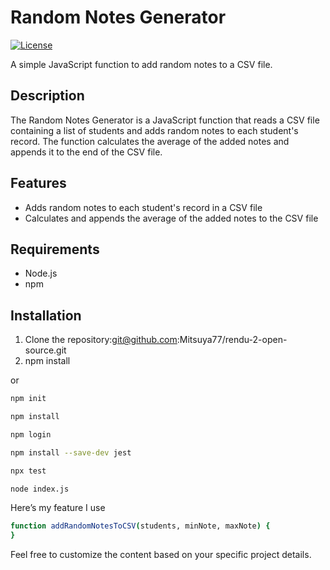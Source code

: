 # Random Notes Generator

[![License](https://img.shields.io/badge/license-MIT-blue.svg)](LICENSE)

A simple JavaScript function to add random notes to a CSV file.

## Description

The Random Notes Generator is a JavaScript function that reads a CSV file containing a list of students and adds random notes to each student's record. The function calculates the average of the added notes and appends it to the end of the CSV file.

## Features

- Adds random notes to each student's record in a CSV file
- Calculates and appends the average of the added notes to the CSV file

## Requirements

- Node.js
- npm 

## Installation

1. Clone the repository:git@github.com:Mitsuya77/rendu-2-open-source.git
2. npm install

or 

```bash 
npm init 
```
```bash 
npm install 
```
```bash 
npm login  
```
```bash 
npm install --save-dev jest 
```
```bash 
npx test
```
```bash 
node index.js
```

Here’s my feature I use 

```bash 
function addRandomNotesToCSV(students, minNote, maxNote) {
} 
```

Feel free to customize the content based on your specific project details.

